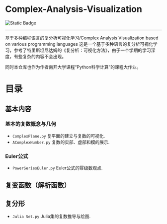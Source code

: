 # Complex-Analysis-Visualization
![Static Badge](https://img.shields.io/badge/Visualization-Python-blue)

----
基于多种编程语言的复分析可视化学习/Complex Analysis Visualization based on various programming languages
这是一个基于多种语言的复分析可视化学习，参考了特里斯坦尼达姆的《复分析：可视化方法》，由于一个学期的学习深度，有些复杂的内容不会出现。

同时本仓库也作为作者南开大学课程“Python科学计算”的课程大作业。

# 目录
## 基本内容
### 基本的复数概念与几何
- `ComplexPlane.py`
  复平面的建立与复数的可视化.
- `AComplexNumber.py`
复数的实部、虚部和模的展示.

### Euler公式
- `PowerSeriesEuler.py`
Euler公式的幂级数观点.

## 复变函数（解析函数）


## 复分形
- `Julia Set.py` Julia集的复数推导与绘图.
